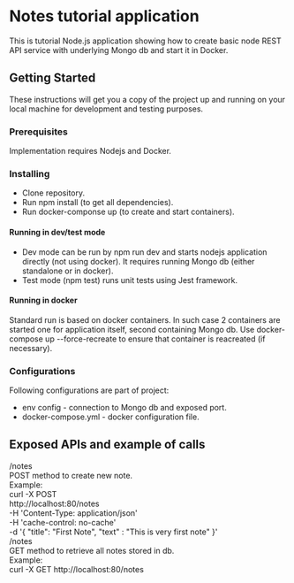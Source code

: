 # Notes tutorial application

This is tutorial Node.js application showing how to create basic node REST API service with underlying Mongo db and start it in Docker.

## Getting Started

These instructions will get you a copy of the project up and running on your local machine for development and testing purposes.

### Prerequisites

Implementation requires Nodejs and Docker.

### Installing

* Clone repository.
* Run npm install (to get all dependencies).
* Run docker-componse up (to create and start containers).

#### Running in dev/test mode

* Dev mode can be run by npm run dev and starts nodejs application directly (not using docker). It requires running Mongo db (either standalone or in docker).
* Test mode (npm test) runs unit tests using Jest framework.

#### Running in docker

Standard run is based on docker containers. In such case 2 containers are started one for application itself, second containing Mongo db. Use docker-compose up --force-recreate to ensure that container is reacreated (if necessary).

### Configurations

Following configurations are part of project:
* env config - connection to Mongo db and exposed port.
* docker-compose.yml - docker configuration file.

## Exposed APIs and example of calls

/notes  
POST method to create new note.  
Example:  
    curl -X POST \
        http://localhost:80/notes \
        -H 'Content-Type: application/json' \
        -H 'cache-control: no-cache' \
        -d '{
	        "title": "First Note",
	        "text" : "This is very first note"
            }'  
/notes  
GET method to retrieve all notes stored in db.  
Example:  
curl -X GET http://localhost:80/notes
